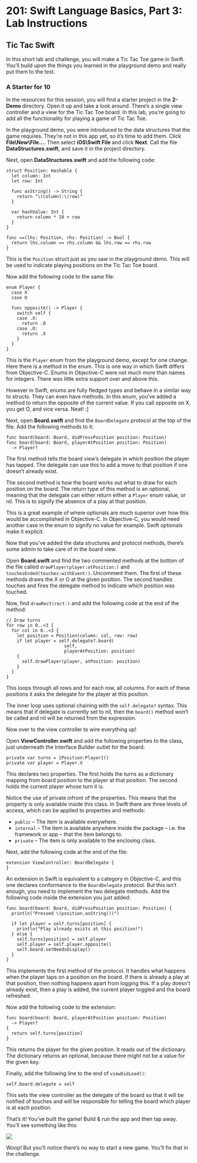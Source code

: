 # 201: Swift Language Basics, Part 3: Lab Instructions

## Tic Tac Swift

In this short lab and challenge, you will make a Tic Tac Toe game in Swift. You’ll build upon the things you learned in the playground demo and really put them to the test.

### A Starter for 10

In the resources for this session, you will find a starter project in the **2-Demo** directory. Open it up and take a look around. There’s a single view controller and a view for the Tic Tac Toe board. In this lab, you’re going to add all the functionality for playing a game of Tic Tac Toe.

In the playground demo, you were introduced to the data structures that the game requires. They’re not in this app yet, so it’s time to add them. Click **File\New\File…**. Then select **iOS\Swift File** and click **Next**. Call the file **DataStructures.swift**, and save it in the project directory.

Next, open **DataStructures.swift** and add the following code:

    struct Position: Hashable {
      let column: Int
      let row: Int

      func asString() -> String {
        return "\(column):\(row)"
      }

      var hashValue: Int {
        return column * 10 + row
      }
    }

    func ==(lhs: Position, rhs: Position) -> Bool {
      return lhs.column == rhs.column && lhs.row == rhs.row
    }

This is the `Position` struct just as you saw in the playground demo. This will be used to indicate playing positions on the Tic Tac Toe board.

Now add the following code to the same file:

    enum Player {
      case X
      case O

      func opposite() -> Player {
        switch self {
        case .X:
          return .O
        case .O:
          return .X
        }
      }
    }

This is the `Player` enum from the playground demo, except for one change. Here there is a method in the enum. This is one way in which Swift differs from Objective-C. Enums in Objective-C were not much more than names for integers. There was little extra support over and above this.

However in Swift, enums are fully fledged types and behave in a similar way to structs. They can even have methods. In this enum, you’ve added a method to return the opposite of the current value. If you call opposite on X, you get O, and vice versa. Neat! :]

Next, open **Board.swift** and find the `BoardDelegate` protocol at the top of the file. Add the following methods to it:

    func board(board: Board, didPressPosition position: Position)
    func board(board: Board, playerAtPosition position: Position)
      -> Player?

The first method tells the board view’s delegate in which position the player has tapped. The delegate can use this to add a move to that position if one doesn’t already exist.

The second method is how the board works out what to draw for each position on the board. The return type of this method is an optional, meaning that the delegate can either return either a `Player` enum value, or nil. This is to signify the absence of a play at that position.

This is a great example of where optionals are much superior over how this would be accomplished in Objective-C. In Objective-C, you would need another case in the enum to signify no value for example. Swift optionals make it explicit.

Now that you’ve added the data structures and protocol methods, there’s some admin to take care of in the board view.

Open **Board.swift** and find the two commented methods at the bottom of the file called `drawPlayer(player:atPosition:)` and `touchesEnded(touches:withEvent:)`. Uncomment them. The first of these methods draws the X or O at the given position. The second handles touches and fires the delegate method to indicate which position was touched.

Now, find `drawRect(rect:)` and add the following code at the end of the method:

    // Draw turns
    for row in 0..<3 {
      for col in 0..<3 {
        let position = Position(column: col, row: row)
        if let player = self.delegate?.board(
                          self, 
                          playerAtPosition: position)
        {
          self.drawPlayer(player, atPosition: position)
        }
      }
    }

This loops through all rows and for each row, all columns. For each of these positions it asks the delegate for the player at this position.

The inner loop uses optional chaining with the `self.delegate?` syntax. This means that if delegate is currently set to nil, then the `board()` method won’t be called and nil will be returned from the expression.

Now over to the view controller to wire everything up!

Open **ViewController.swift** and add the following properties to the class, just underneath the Interface Builder outlet for the board:

    private var turns = [Position:Player]()
    private var player = Player.X

This declares two properties. The first holds the turns as a dictionary mapping from board position to the player at that position. The second holds the current player whose turn it is.

Notice the use of private infront of the properties. This means that the property is only available inside this class. In Swift there are three levels of access, which can be applied to properties and methods:

 * `public` – The item is available everywhere.
 * `internal` – The item is available anywhere inside the package – i.e. the framework or app – that the item belongs to.
 * `private` – The item is only available to the enclosing class.

Next, add the following code at the end of the file:

    extension ViewController: BoardDelegate {
    }

An extension in Swift is equivalent to a category in Objective-C, and this one declares conformance to the `BoardDelegate` protocol. But this isn’t enough, you need to implement the two delegate methods. Add the following code inside the extension you just added:

    func board(board: Board, didPressPosition position: Position) {
      println("Pressed \(position.asString())")

      if let player = self.turns[position] {
        println("Play already exists at this position!")
      } else {
        self.turns[position] = self.player
        self.player = self.player.opposite()
        self.board.setNeedsDisplay()
      }
    }

This implements the first method of the protocol. It handles what happens when the player taps on a position on the board. If there is already a play at that position, then nothing happens apart from logging this. If a play doesn’t already exist, then a play is added, the current player toggled and the board refreshed.

Now add the following code to the extension:

    func board(board: Board, playerAtPosition position: Position)
      -> Player?
    {
      return self.turns[position]
    }

This returns the player for the given position. It reads out of the dictionary. The dictionary returns an optional, because there might not be a value for the given key.

Finally, add the following line to the end of `viewDidLoad()`:

    self.board.delegate = self

This sets the view controller as the delegate of the board so that it will be notified of touches and will be responsible for telling the board which player is at each position. 

That’s it! You’ve built the game! Build & run the app and then tap away. You’ll see something like this:

![](./3-LabImages/01-TicTacToe.png)
 
Woop! But you’ll notice there’s no way to start a new game. You’ll fix that in the challenge.
